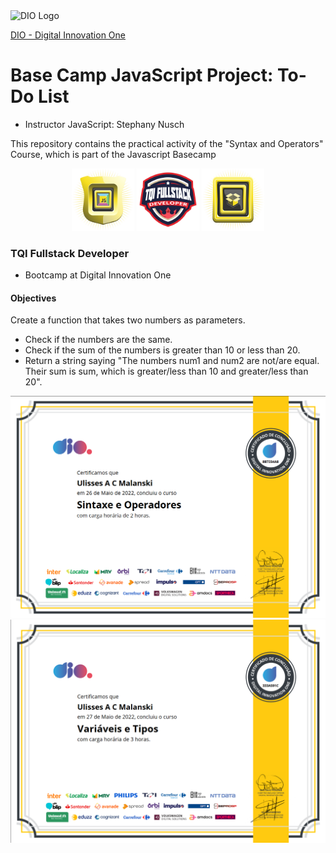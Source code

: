 <img alt="DIO Logo" title="DIO logo" width="100px" src="https://hermes.digitalinnovation.one/assets/diome/logo.svg">  
  
[DIO - Digital Innovation One](https://web.dio.me)  

# Base Camp JavaScript Project: To-Do List 
- Instructor JavaScript: Stephany Nusch  
  
This repository contains the practical activity of the "Syntax and Operators" Course, which is part of the Javascript Basecamp

<div align="center">
<img alt="Base camp JavaScript Course badge" title="Base camp JavaScript Course badge" width="100px" src="sintaxe-logo.png">
<img alt="Bootcamp Badge" title="Bootcamp Badge" width="100px" src="TQIbadge.png">
<img alt="Base camp JavaScript Course badge" title="Base camp JavaScript Course badge" width="100px" src="varType-logo.png">

</div>


### TQI Fullstack Developer
- Bootcamp at Digital Innovation One  

#### Objectives
  
Create a function that takes two numbers as parameters.
- Check if the numbers are the same.
- Check if the sum of the numbers is greater than 10 or less than 20.
- Return a string saying "The numbers num1 and num2 are not/are equal. Their sum is sum, which is greater/less than 10 and greater/less than 20".
    
<div align="center">
<img width="520px" alt="Base camp JavaScript Course certification" title="Base camp JavaScript Course certification" src="certificado-sintaxe.png">
<img width="520px" alt="Base camp JavaScript Course certification" title="Base camp JavaScript Course certification" src="certifVarType.pdf.png">  
</div>
